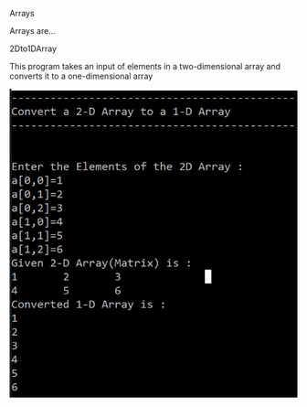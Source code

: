 Arrays

Arrays are...

2Dto1DArray

This program takes an input of elements in a two-dimensional array and converts it to a one-dimensional array

![2Dto1DArray Output](images/2Dto1DArray.PNG)

